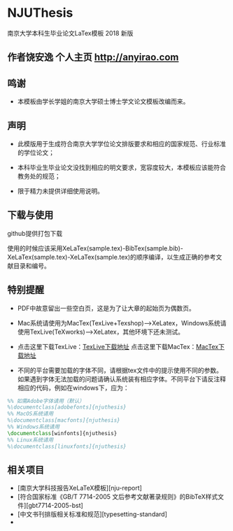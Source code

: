 ﻿# NJUThesis

南京大学本科生毕业论文LaTex模板 2018 新版

## 作者饶安逸 个人主页 http://anyirao.com

## 鸣谢

* 本模板由学长学姐的南京大学硕士博士学文论文模板改编而来。


## 声明

* 此模版用于生成符合南京大学学位论文排版要求和相应的国家规范、行业标准的学位论文；

* 本科毕业生毕业论文没找到相应的明文要求，宽容度较大，本模板应该能符合教务处的规范；

* 限于精力未提供详细使用说明。

## 下载与使用

github提供打包下载

使用的时候应该采用XeLaTex(sample.tex)-BibTex(sample.bib)-XeLaTex(sample.tex)-XeLaTex(sample.tex)的顺序编译，以生成正确的参考文献目录和编号。

## 特别提醒

* PDF中故意留出一些空白页，这是为了让大章的起始页为偶数页。

* Mac系统请使用为MacTex(TexLive+Texshop)-->XeLatex，Windows系统请使用TexLive(TeXworks)-->XeLatex，其他环境下还未测试。

* 点击这里下载TexLive：[TexLive下载地址][TexLive] 点击这里下载MacTex：[MacTex下载地址][MacTex]

* 不同的平台需要加载的字体不同，请根据tex文件中的提示使用不同的参数。如果遇到字体无法加载的问题请确认系统装有相应字体。不同平台下请反注释相应的代码，例如在windows下，应为：
```latex
%% 如需Adobe字体请用（默认）
%\documentclass[adobefonts]{njuthesis}
%% MacOS系统请用
%\documentclass[macfonts]{njuthesis}
%% Windows系统请用
\documentclass[winfonts]{njuthesis}
%% Linux系统请用
%\documentclass[linuxfonts]{njuthesis}
```

[TexLive]: https://www.tug.org/texlive/
[MacTex]:https://tug.org/mactex/


## 相关项目

* [南京大学科技报告XeLaTeX模板][nju-report]
* [符合国家标准《GB/T 7714-2005 文后参考文献著录规则》的BibTeX样式文件][gbt7714-2005-bst]
* [中文书刊排版相关标准和规范][typesetting-standard]
* 

